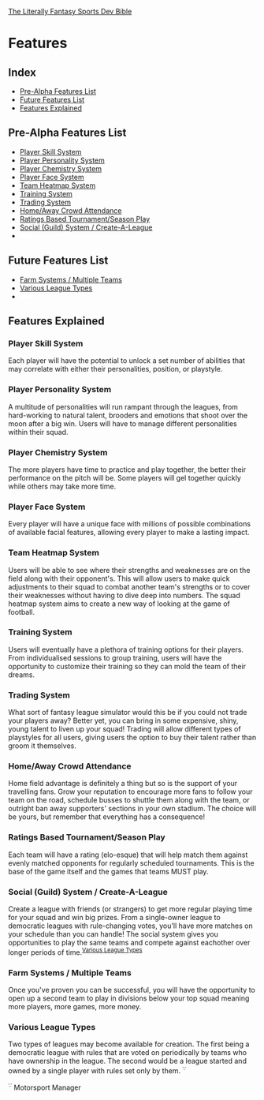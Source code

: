 [The Literally Fantasy Sports Dev Bible](https://github.com/mharr171/The-Literally-Fantasy-Sports-Dev-Bible)

# Features

## Index

+ [Pre-Alpha Features List](#pre-alpha-features-list)
+ [Future Features List](#future-features-list)
+ [Features Explained](#features-explained)

## Pre-Alpha Features List

+ [Player Skill System](#player-skill-system)
+ [Player Personality System](#player-personality-system)
+ [Player Chemistry System](#player-chemistry-system)
+ [Player Face System](#player-face-system)
+ [Team Heatmap System](#team-heatmap-system)
+ [Training System](#training-system)
+ [Trading System](#trading-system)
+ [Home/Away Crowd Attendance](#homeaway-crowd-attendance)
+ [Ratings Based Tournament/Season Play](#ratings-based-tournamentseason-play)
+ [Social (Guild) System / Create-A-League](#social-guild-system--create-a-league)
+ ![...](../resources/ellipsis.gif)

## Future Features List

+ [Farm Systems / Multiple Teams](#farm-systems--multiple-teams)
+ [Various League Types](#various-league-types)
+ ![...](../resources/ellipsis.gif)

## Features Explained

### Player Skill System

Each player will have the potential to unlock a set number of abilities that may correlate with either their personalities, position, or playstyle.

### Player Personality System

A multitude of personalities will run rampant through the leagues, from hard-working to natural talent, brooders and emotions that shoot over the moon after a big win. Users will have to manage different personalities within their squad.

### Player Chemistry System

The more players have time to practice and play together, the better their performance on the pitch will be. Some players will gel together quickly while others may take more time.

### Player Face System

Every player will have a unique face with millions of possible combinations of available facial features, allowing every player to make a lasting impact.

### Team Heatmap System

Users will be able to see where their strengths and weaknesses are on the field along with their opponent's. This will allow users to make quick adjustments to their squad to combat another team's strengths or to cover their weaknesses without having to dive deep into numbers. The squad heatmap system aims to create a new way of looking at the game of football.

### Training System

Users will eventually have a plethora of training options for their players. From individualised sessions to group training, users will have the opportunity to customize their training so they can mold the team of their dreams.

### Trading System

What sort of fantasy league simulator would this be if you could not trade your players away? Better yet, you can bring in some expensive, shiny, young talent to liven up your squad! Trading will allow different types of playstyles for all users, giving users the option to buy their talent rather than groom it themselves.

### Home/Away Crowd Attendance

Home field advantage is definitely a thing but so is the support of your travelling fans. Grow your reputation to encourage more fans to follow your team on the road, schedule busses to shuttle them along with the team, or outright ban away supporters' sections in your own stadium. The choice will be yours, but remember that everything has a consequence!

### Ratings Based Tournament/Season Play

Each team will have a rating (elo-esque) that will help match them against evenly matched opponents for regularly scheduled tournaments. This is the base of the game itself and the games that teams MUST play.

### Social (Guild) System / Create-A-League

Create a league with friends (or strangers) to get more regular playing time for your squad and win big prizes. From a single-owner league to democratic leagues with rule-changing votes, you'll have more matches on your schedule than you can handle! The social system gives you opportunities to play the same teams and compete against eachother over longer periods of time.<sup>[Various League Types](#various-league-types)</sup>


### Farm Systems / Multiple Teams

Once you've proven you can be successful, you will have the opportunity to open up a second team to play in divisions below your top squad meaning more players, more games, more money.


### Various League Types

Two types of leagues may become available for creation. The first being a democratic league with rules that are voted on periodically by teams who have ownership in the league. The second would be a league started and owned by a single player with rules set only by them. <sup>∵</sup>

<sup>∵</sup> Motorsport Manager
